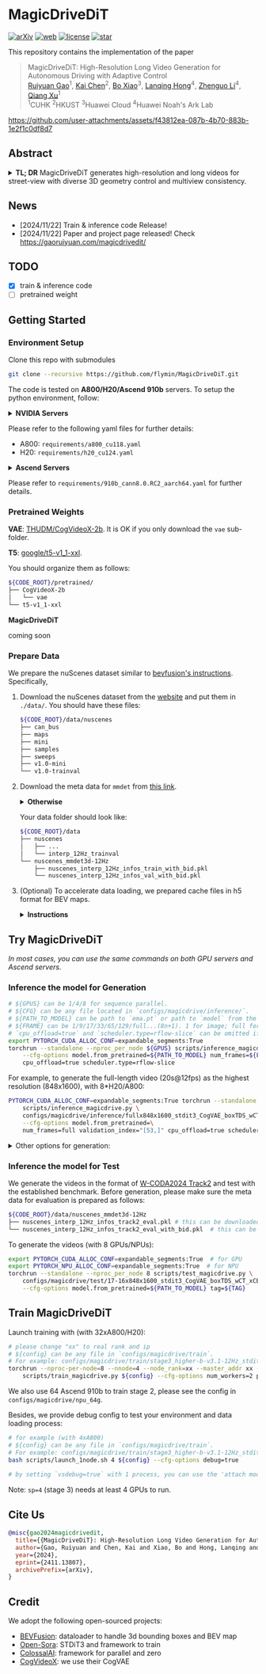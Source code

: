 # MagicDriveDiT

[![arXiv](https://img.shields.io/badge/ArXiv-2411.13807-b31b1b.svg?style=plastic)](https://arxiv.org/abs/2411.13807) [![web](https://img.shields.io/badge/Web-MagicDriveDiT-blue.svg?style=plastic)](https://gaoruiyuan.com/magicdrivedit/) [![license](https://img.shields.io/github/license/flymin/MagicDriveDiT?style=plastic)](https://github.com/flymin/MagicDriveDiT/blob/main/LICENSE) [![star](https://img.shields.io/github/stars/flymin/MagicDriveDiT)](https://github.com/flymin/MagicDriveDiT)

This repository contains the implementation of the paper 

> MagicDriveDiT: High-Resolution Long Video Generation for Autonomous Driving with Adaptive Control <br>
> [Ruiyuan Gao](https://gaoruiyuan.com/)<sup>1</sup>, [Kai Chen](https://kaichen1998.github.io/)<sup>2</sup>, [Bo Xiao](https://www.linkedin.com/in/bo-xiao-19909955/?originalSubdomain=ie)<sup>3</sup>, [Lanqing Hong](https://scholar.google.com.sg/citations?user=2p7x6OUAAAAJ&hl=en)<sup>4</sup>, [Zhenguo Li](https://scholar.google.com/citations?user=XboZC1AAAAAJ&hl=en)<sup>4</sup>, [Qiang Xu](https://cure-lab.github.io/)<sup>1</sup><br>
> <sup>1</sup>CUHK <sup>2</sup>HKUST <sup>3</sup>Huawei Cloud <sup>4</sup>Huawei Noah's Ark Lab <be>

https://github.com/user-attachments/assets/f43812ea-087b-4b70-883b-1e2f1c0df8d7

## Abstract

<details>
<summary><b>TL; DR</b> MagicDriveDiT generates high-resolution and long videos for street-view with diverse 3D geometry control and multiview consistency.</summary>

The rapid advancement of diffusion models has greatly improved video synthesis, especially in controllable video generation, which is essential for applications like autonomous driving. However, existing methods are limited by scalability and how control conditions are integrated, failing to meet the needs for high-resolution and long videos for autonomous driving applications. In this paper, we introduce MagicDriveDiT, a novel approach based on the DiT architecture, and tackle these challenges. Our method enhances scalability through flow matching and employs a progressive training strategy to manage complex scenarios. By incorporating spatial-temporal conditional encoding, MagicDriveDiT achieves precise control over spatial-temporal latents. Comprehensive experiments show its superior performance in generating realistic street scene videos with higher resolution and more frames. MagicDriveDiT significantly improves video generation quality and spatial-temporal controls, expanding its potential applications across various tasks in autonomous driving.

</details>

## News

- [2024/11/22] Train & inference code Release!
- [2024/11/22] Paper and project page released! Check https://gaoruiyuan.com/magicdrivedit/

## TODO

- [x] train & inference code
- [ ] pretrained weight

## Getting Started

### Environment Setup

Clone this repo with submodules

```bash
git clone --recursive https://github.com/flymin/MagicDriveDiT.git
```

The code is tested on **A800/H20/Ascend 910b** servers. To setup the python environment, follow:

<details>
<summary><b>NVIDIA Servers</b></summary>
Step-by-step guide:

1. Make sure you have environment with the following packages:
    ```bash
    torch==2.4.0
    torchvision==0.19.0

    # may need to build from source
    apex (https://github.com/NVIDIA/apex)
    
    # choose the correct wheel packages or build from source
    xformers>=0.0.27
    flash-attn>=2.6.3
    ```
2. Install Colossalai
    ```bash
    git clone 
    git checkout
    cd ColossalAI
    BUILD_EXT=1 pip install .
    ```
3. Install other dependencies
    ```bash
    pip install -r requirements/requirements.txt
    ```
</details>

Please refer to the following yaml files for further details:
- A800: `requirements/a800_cu118.yaml`
- H20: `requirements/h20_cu124.yaml`

<details>
<summary><b>Ascend Servers</b></summary>
Step-by-step guide:

1. Make sure you have environment with the following packages (please refer to [this page](https://www.hiascend.com/document/detail/zh/Pytorch/60RC2/configandinstg/instg/insg_0003.html?sub_id=%2Fzh%2FPytorch%2F60RC2%2Fconfigandinstg%2Finstg%2Finsg_0008.html) to setup pytorch env):
    ```bash
    # based on CANN 8.0RC2
    torch==2.3.1
    torchvision==0.18.1
    torch-npu==2.3.1
    apex (https://gitee.com/ascend/apex)

    # choose the correct wheel packages or build from source
    xformers==0.0.27
    ```
2. Install Colossalai
    ```bash
    # I remove dependency on `bitsandbytes`.
    git clone 
    git checkout
    cd ColossalAI
    BUILD_EXT=1 pip install .
    ```
3. Install other dependencies
    ```bash
    pip install -r requirements/requirements.txt
    ```
</details>

Please refer to `requirements/910b_cann8.0.RC2_aarch64.yaml` for further details.

### Pretrained Weights

**VAE**: [THUDM/CogVideoX-2b](https://huggingface.co/THUDM/CogVideoX-2b). It is OK if you only download the `vae` sub-folder.

**T5**: [google/t5-v1_1-xxl](https://huggingface.co/google/t5-v1_1-xxl).

You should organize them as follows:

```bash
${CODE_ROOT}/pretrained/
├── CogVideoX-2b
│   └── vae
└── t5-v1_1-xxl
```

**MagicDriveDiT**

coming soon

### Prepare Data

We prepare the nuScenes dataset similar to [bevfusion's instructions](https://github.com/mit-han-lab/bevfusion#data-preparation). Specifically,

1. Download the nuScenes dataset from the [website](https://www.nuscenes.org/nuscenes) and put them in `./data/`. You should have these files:
    ```bash
    ${CODE_ROOT}/data/nuscenes
    ├── can_bus
    ├── maps
    ├── mini
    ├── samples
    ├── sweeps
    ├── v1.0-mini
    └── v1.0-trainval
    ```
    
2. Download the meta data for `mmdet` from [this link](). 

    <details><summary><b>Otherwise</b></summary>
    
    Please interpolate the annotations to 12Hz as  [MagicDrive-t](https://github.com/cure-lab/MagicDrive/tree/video), and generate the meta data by yourself with the command in `tools/prepare_data/prepare_dataset.sh`.

    If you have the meta data files from [MagicDrive-t](https://github.com/cure-lab/MagicDrive/tree/video), you can use `tools/prepare_data/add_box_id.py` to add the keys for instance id. See commands in `tools/prepare_data/prepare_dataset.sh`.

    </details>
    
    Your data folder should look like:

    ```bash
    ${CODE_ROOT}/data
    ├── nuscenes
    │   ├── ...
    │   └── interp_12Hz_trainval
    └── nuscenes_mmdet3d-12Hz
        ├── nuscenes_interp_12Hz_infos_train_with_bid.pkl
        └── nuscenes_interp_12Hz_infos_val_with_bid.pkl
    ```

4. (Optional) To accelerate data loading, we prepared cache files in h5 format for BEV maps.
   <details><summary><b>Instructions</b></summary>
   
   They can be generated through `tools/prepare_data/prepare_map_aux.py` with different configs in `configs/cache_gen` For example:
    ```bash
    python tools/prepare_data/prepare_map_aux.py +cache_gen=map_cache_gen_interp \
        +process=val +subfix=8x200x200_12Hz
    ```
    Please find the full commands in `tools/prepare_data/prepare_dataset.sh`.
    
    Please make sure you move the generated cache file to the right path. Our defaults are:
    
    ```bash
    ${CODE_ROOT}/data/nuscenes_map_aux_12Hz
    ├── train_8x200x200_12Hz.h5
    ├── train_8x400x400_12Hz.h5
    ├── val_8x200x200_12Hz.h5
    └── val_8x400x400_12Hz.h5
	```
  </details>

## Try MagicDriveDiT

*In most cases, you can use the same commands on both GPU servers and Ascend servers.*

### Inference the model for Generation

```bash
# ${GPUS} can be 1/4/8 for sequence parallel.
# ${CFG} can be any file located in `configs/magicdrive/inference/`.
# ${PATH_TO_MODEL} can be path to `ema.pt` or path to `model` from the checkpoint.
# ${FRAME} can be 1/9/17/33/65/129/full...(8n+1). 1 for image; full for the full-length of nuScenes.
# `cpu_offload=true` and `scheduler.type=rflow-slice` can be omitted if you have enough GPU memory.
export PYTORCH_CUDA_ALLOC_CONF=expandable_segments:True
torchrun --standalone --nproc_per_node ${GPUS} scripts/inference_magicdrive.py ${CFG} \
    --cfg-options model.from_pretrained=${PATH_TO_MODEL} num_frames=${FRAME} \
    cpu_offload=true scheduler.type=rflow-slice
```

For example, to generate the full-length video (20s@12fps) as the highest resolution (848x1600), with 8*H20/A800:

```bash
PYTORCH_CUDA_ALLOC_CONF=expandable_segments:True torchrun --standalone --nproc_per_node 8 \
    scripts/inference_magicdrive.py \
    configs/magicdrive/inference/fullx848x1600_stdit3_CogVAE_boxTDS_wCT_xCE_wSST.py \
    --cfg-options model.from_pretrained=\
    num_frames=full validation_index="[53,]" cpu_offload=true scheduler.type=rflow-slice
```

<details>
<summary>Other options for generation:</summary>
- `force_daytime`: (bool) force to generate daytime scenes.
- `force_rainy`: (bool) force to generate rainy scenes.
- `force_night`: (bool) force to generate night scenes.
- `allow_class`: (list) limit the classes for generation.
- `del_box_ratio`: (float) randomly drop boxes for generation.
- `drop_nearest_car`: (int) drop N-nearest vehicles during generation.

</details>

### Inference the model for Test

We generate the videos in the format of [W-CODA2024 Track2](https://coda-dataset.github.io/w-coda2024/track2/) and test with the established benchmark. Before generation, please make sure the meta data for evaluation is prepared as follows:

```bash
${CODE_ROOT}/data/nuscenes_mmdet3d-12Hz
├── nuscenes_interp_12Hz_infos_track2_eval.pkl # this can be downloaded from the page for track2
└── nuscenes_interp_12Hz_infos_track2_eval_with_bid.pkl  # this can be generated or downloaded from this project.
```

To generate the videos (with 8 GPUs/NPUs):

```bash
export PYTORCH_CUDA_ALLOC_CONF=expandable_segments:True  # for GPU
export PYTORCH_NPU_ALLOC_CONF=expandable_segments:True  # for NPU
torchrun --standalone --nproc_per_node 8 scripts/test_magicdrive.py \
    configs/magicdrive/test/17-16x848x1600_stdit3_CogVAE_boxTDS_wCT_xCE_wSST_map0_fsp8_cfg2.0.py \
    --cfg-options model.from_pretrained=${PATH_TO_MODEL} tag=${TAG}
```


## Train MagicDriveDiT

Launch training with (with 32xA800/H20):
```bash
# please change "xx" to real rank and ip
# ${config} can be any file in `configs/magicdrive/train`.
# For example: configs/magicdrive/train/stage3_higher-b-v3.1-12Hz_stdit3_CogVAE_boxTDS_wCT_xCE_wSST_bs4_lr1e-5_sp4simu8.py
torchrun --nproc-per-node=8 --nnode=4 --node_rank=xx --master_addr xx --master_port 18836 \
    scripts/train_magicdrive.py ${config} --cfg-options num_workers=2 prefetch_factor=2
```
We also use 64 Ascend 910b to train stage 2, please see the config in `configs/magicdrive/npu_64g`.

Besides, we provide debug config to test your environment and data loading process:
```bash
# for example (with 4xA800)
# ${config} can be any file in `configs/magicdrive/train`.
# For example: configs/magicdrive/train/stage3_higher-b-v3.1-12Hz_stdit3_CogVAE_boxTDS_wCT_xCE_wSST_bs4_lr1e-5_sp4simu8.py
bash scripts/launch_1node.sh 4 ${config} --cfg-options debug=true
	
# by setting `vsdebug=true` with 1 process, you can use the 'attach mode' from vscode to debug.
```

Note: `sp=4` (stage 3) needs at least 4 GPUs to run.


## Cite Us

```bibtex
@misc{gao2024magicdrivedit,
  title={{MagicDriveDiT}: High-Resolution Long Video Generation for Autonomous Driving with Adaptive Control},
  author={Gao, Ruiyuan and Chen, Kai and Xiao, Bo and Hong, Lanqing and Li, Zhenguo and Xu, Qiang},
  year={2024},
  eprint={2411.13807},
  archivePrefix={arXiv},
}
```

## Credit

We adopt the following open-sourced projects:

- [BEVFusion](https://github.com/mit-han-lab/bevfusion): dataloader to handle 3d bounding boxes and BEV map
- [Open-Sora](https://github.com/hpcaitech/Open-Sora): STDiT3 and framework to train
- [ColossalAI](https://github.com/hpcaitech/ColossalAI): framework for parallel and zero
- [CogVideoX](https://github.com/THUDM/CogVideo): we use their CogVAE
